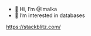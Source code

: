 - 👋 Hi, I’m @Imalka
- 👀 I’m interested in databases 

https://stackblitz.com/

<!---
ImalkaPrasadini/ImalkaPrasadini is a ✨ special ✨ repository because its `README.md` (this file) appears on your GitHub profile.
You can click the Preview link to take a look at your changes.
--->
